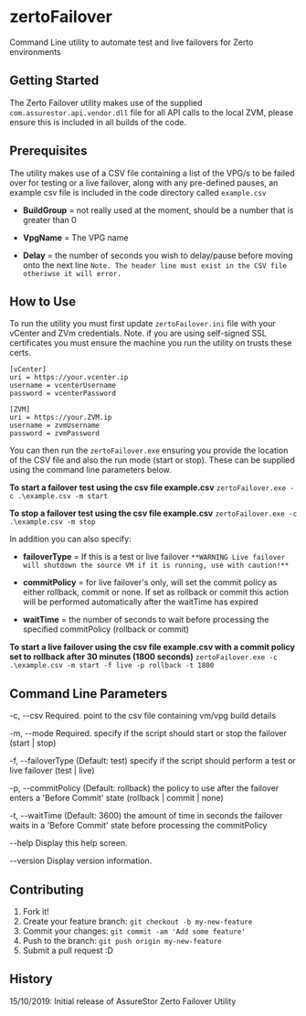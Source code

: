 # zertoFailover
Command Line utility to automate test and live failovers for Zerto environments

## Getting Started
The Zerto Failover utility makes use of the supplied `com.assurestor.api.vendor.dll` file for all API calls to the local ZVM, please ensure this is included in all builds of the code.

## Prerequisites
The utility makes use of a CSV file containing a list of the VPG/s to be failed over for testing or a live failover, along with any pre-defined pauses, an example csv file is included in the code directory called `example.csv`

- **BuildGroup** = not really used at the moment, should be a number that is greater than 0

- **VpgName** = The VPG name

- **Delay** = the number of seconds you wish to delay/pause before moving onto the next line
`Note. The header line must exist in the CSV file otheriwse it will error.`

## How to Use
To run the utility you must first update `zertoFailover.ini` file with your vCenter and ZVm credentials. Note. if you are using self-signed SSL certificates you must ensure the machine you run the utility on trusts these certs.
```
[vCenter]
uri = https://your.vcenter.ip
username = vcenterUsername
password = vcenterPassword

[ZVM]
uri = https://your.ZVM.ip
username = zvmUsername
password = zvmPassword
```

You can then run the `zertoFailover.exe` ensuring you  provide the location of the CSV file and also the run mode (start or stop). These can be supplied using the command line parameters below.

**To start a failover test using the csv file example.csv**
`zertoFailover.exe -c .\example.csv -m start`

**To stop a failover test using the csv file example.csv**
`zertoFailover.exe -c .\example.csv -m stop`

In addition you can also specify:
- **failoverType** = If this is a test or live failover `**WARNING Live failover will shutdown the source VM if it is running, use with caution!**`

- **commitPolicy** = for live failover's only, will set the commit policy as either rollback, commit or none. If set as rollback or commit this action will be performed automatically after the waitTime has expired

- **waitTime** = the number of seconds to wait before processing the specified commitPolicy (rollback or commit)

**To start a live failover using the csv file example.csv with a commit policy set to rollback after 30 minutes (1800 seconds)**
`zertoFailover.exe -c .\example.csv -m start -f live -p rollback -t 1800`

## Command Line Parameters
-c, --csv             Required. point to the csv file containing vm/vpg build details

-m, --mode            Required. specify if the script should start or stop the failover (start | stop)

-f, --failoverType    (Default: test) specify if the script should perform a test or live failover (test | live)

-p, --commitPolicy    (Default: rollback) the policy to use after the failover enters a 'Before Commit' state (rollback | commit | none)

-t, --waitTime        (Default: 3600) the amount of time in seconds the failover waits in a 'Before Commit' state before processing the commitPolicy

--help                Display this help screen.

--version             Display version information.

## Contributing
1. Fork it!
2. Create your feature branch: `git checkout -b my-new-feature`
3. Commit your changes: `git commit -am 'Add some feature'`
4. Push to the branch: `git push origin my-new-feature`
5. Submit a pull request :D

## History
15/10/2019: Initial release of AssureStor Zerto Failover Utility
